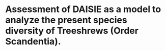 # Assessment of DAISIE as a model to analyze the present species diversity of Treeshrews (Order Scandentia).


